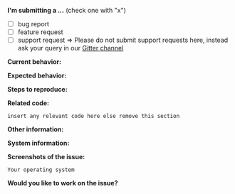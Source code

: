 **I'm submitting a ...**  (check one with "x")
- [ ] bug report
- [ ] feature request
- [ ] support request => Please do not submit support requests here, instead ask your query in our [Gitter channel](https://gitter.im/fossasia/susi_server)

**Current behavior:**
<!-- Describe how the bug manifests. -->

**Expected behavior:**
<!-- Describe what the behavior would be without the bug. -->

**Steps to reproduce:**
<!-- If you are able to illustrate the bug or feature request with an example, please provide steps to reproduce -->

**Related code:**

```
insert any relevant code here else remove this section
```

**Other information:**
<!-- List any other information that is relevant to your issue. Stack traces, related issues, suggestions on how to fix, Stack Overflow links, forum links, etc. -->

**System information:**

<!-- Add information about the system you're facing this bug on. If you think this is irrelevant or if it's a UI bug or a feature request, please remove this section -->

**Screenshots of the issue:**
<!-- Wherever applicable attach a screenshot of the issue. -->

```
Your operating system
```

**Would you like to work on the issue?**

<!-- Please let us know if you can work on it or the issue should be assigned to someone else. -->
```
